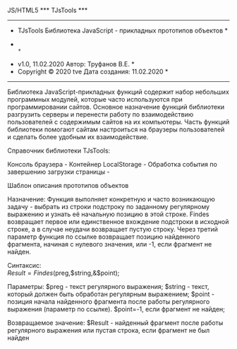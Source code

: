 JS/HTML5                                                       *** TJsTools ***
*******************************************************************************
* TJsTools             Библиотека JavaScript - прикладных прототипов объектов *
*                                                                             *
* v1.0, 11.02.2020                                 Автор:       Труфанов В.Е. *
* Copyright © 2020 tve                             Дата создания:  11.02.2020 *
*******************************************************************************

   Библиотека JavaScript-прикладных функций содержит набор небольших программных
модулей, которые часто используются при программировании сайтов. 
   Основное назначение функций библиотеки разгрузить серверы и перенести 
работу по взаимодействию пользователей с содержимым сайтов на их компьютеры.
   Часть функций библиотеки помогают сайтам настроиться на браузеры 
пользователей и сделать более удобным их взаимодействие.

Справочник библиотеки TJsTools:

Консоль браузера -
Контейнер LocalStorage -
Обработка события по завершению загрузки страницы - 

Шаблон описания прототипов объектов

Назначение:
Функция выполняет конкретную и часто возникающую задачу - выбрать из строки
подстроку по заданному регулярному выражению и узнать её начальную позицию 
в этой строке. 
Findes возвращает первое или единственное вхождение подстроки в исходной 
строке, а в случае неудачи возвращает пустую строку.
Через третий параметр функция по ссылке возвращает позицию найденного 
фрагмента, начиная с нулевого значения, или -1, если фрагмент не найден.
 
Синтаксис:                                     
$Result=Findes($preg,$string,&$point);

Параметры:
$preg   - текст регулярного выражения;
$string - текст, который должен быть обработан регулярным выражением;
$point  - позиция начала найденного фрагмента после работы 
   регулярного выражения (параметр по ссылке). $point=-1, если фрагмент 
   не найден;  

Возвращаемое значение: 
   $Result  - найденный фрагмент после работы регулярного выражения или
   пустая строка, если фрагмент не был найден
